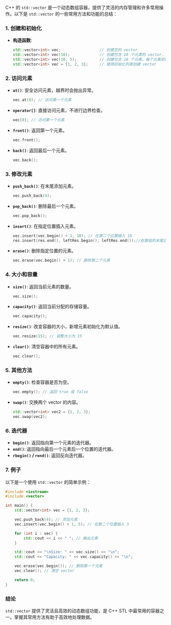 C++ 的 `std::vector` 是一个动态数组容器，提供了灵活的内存管理和许多常用操作。以下是 `std::vector` 的一些常用方法和功能的总结：

### 1. 创建和初始化
- **构造函数**:
  ```cpp
  std::vector<int> vec;                 // 创建空的 vector
  std::vector<int> vec(10);             // 创建包含 10 个元素的 vector，默认初始化为 0
  std::vector<int> vec(10, 5);          // 创建包含 10 个元素，每个元素初始化为 5
  std::vector<int> vec = {1, 2, 3};     // 使用初始化列表创建 vector
  ```

### 2. 访问元素
- **`at()`**: 安全访问元素，越界时会抛出异常。
  ```cpp
  vec.at(0); // 访问第一个元素
  ```
- **`operator[]`**: 直接访问元素，不进行边界检查。
  ```cpp
  vec[0]; // 访问第一个元素
  ```
- **`front()`**: 返回第一个元素。
  ```cpp
  vec.front();
  ```
- **`back()`**: 返回最后一个元素。
  ```cpp
  vec.back();
  ```

### 3. 修改元素
- **`push_back()`**: 在末尾添加元素。
  ```cpp
  vec.push_back(4);
  ```
- **`pop_back()`**: 删除最后一个元素。
  ```cpp
  vec.pop_back();
  ```
- **`insert()`**: 在指定位置插入元素。
  ```cpp
  vec.insert(vec.begin() + 1, 10); // 在第二个位置插入 10
  res.insert(res.end(), leftRes.begin(), leftRes.end());//在数组的末尾连接上另一个数组
  
  ```
- **`erase()`**: 删除指定位置的元素。
  ```cpp
  vec.erase(vec.begin() + 1); // 删除第二个元素
  ```

### 4. 大小和容量
- **`size()`**: 返回当前元素的数量。
  ```cpp
  vec.size();
  ```
- **`capacity()`**: 返回当前分配的存储容量。
  ```cpp
  vec.capacity();
  ```
- **`resize()`**: 改变容器的大小，新增元素初始化为默认值。
  ```cpp
  vec.resize(15); // 调整大小为 15
  ```
- **`clear()`**: 清空容器中的所有元素。
  ```cpp
  vec.clear();
  ```

### 5. 其他方法
- **`empty()`**: 检查容器是否为空。
  ```cpp
  vec.empty(); // 返回 true 或 false
  ```
- **`swap()`**: 交换两个 vector 的内容。
  ```cpp
  std::vector<int> vec2 = {1, 2, 3};
  vec.swap(vec2);
  ```

### 6. 迭代器
- **`begin()`**: 返回指向第一个元素的迭代器。
- **`end()`**: 返回指向最后一个元素后一个位置的迭代器。
- **`rbegin()` / `rend()`**: 返回反向迭代器。

### 7. 例子
以下是一个使用 `std::vector` 的简单示例：

```cpp
#include <iostream>
#include <vector>

int main() {
    std::vector<int> vec = {1, 2, 3};

    vec.push_back(4); // 添加元素
    vec.insert(vec.begin() + 1, 5); // 在第二个位置插入 5

    for (int i : vec) {
        std::cout << i << " "; // 输出元素
    }

    std::cout << "\nSize: " << vec.size() << "\n";
    std::cout << "Capacity: " << vec.capacity() << "\n";

    vec.erase(vec.begin()); // 删除第一个元素
    vec.clear(); // 清空 vector

    return 0;
}
```

### 结论
`std::vector` 提供了灵活且高效的动态数组功能，是 C++ STL 中最常用的容器之一。掌握其常用方法有助于高效地处理数据。